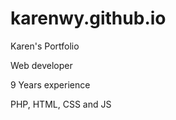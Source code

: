 # karenwy.github.io
Karen's Portfolio 
<p>Web developer</p>
<p>9 Years experience</p>
<p>PHP, HTML, CSS and JS</p>
